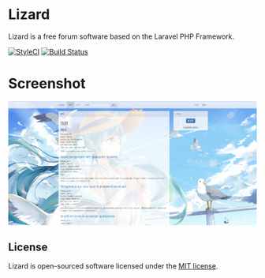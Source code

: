 # Lizard
Lizard is a free forum software based on the Laravel PHP Framework.

[![StyleCI](https://styleci.io/repos/66654509/shield)](https://styleci.io/repos/66654509)
[![Build Status](https://travis-ci.org/zqhong/Lizard.svg?branch=develop)](https://travis-ci.org/zqhong/Lizard)

# Screenshot
![screenshot_20161016](Screenshot/Screenshot_20161016.jpg)

## License

Lizard is open-sourced software licensed under the [MIT license](http://opensource.org/licenses/MIT).
